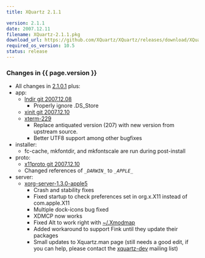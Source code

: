 ```yaml
---
title: XQuartz 2.1.1

version: 2.1.1
date: 2007.12.11
filename: XQuartz-2.1.1.pkg
download_url: https://github.com/XQuartz/XQuartz/releases/download/XQuartz-2.1.1-Leopard/X11-2.1.1.pkg
required_os_version: 10.5
status: release
---
```


### Changes in {{ page.version }} ###
  * All changes in [2.1.0.1](XQuartz-2.1.0.1.html) plus:
  * app:
    * [lndir git 2007.12.08](https://cgit.freedesktop.org/xorg/util/lndir)
      * Properly ignore .DS_Store
    * [xinit git 2007.12.10](https://cgit.freedesktop.org/xorg/app/xinit)
    * [xterm-229](http://invisible-island.net/xterm/xterm.log.html)
      * Replace antiquated version (207) with new version from upstream source.
      * Better UTF8 support among other bugfixes
  * installer:
    * fc-cache, mkfontdir, and mkfontscale are run during post-install
  * proto:
    * [x11proto git 2007.12.10](https://cgit.freedesktop.org/xorg/proto/x11proto)
    * Changed references of _``_DARWIN_``_ to _``_APPLE_``_
  * server:
    * [xorg-server-1.3.0-apple5](https://github.com/XQuartz/xorg-server/commits/56324ec518dbd5f7264147f3ae3fde492506710e)
      * Crash and stability fixes
      * Fixed startup to check preferences set in org.x.X11 instead of com.apple.X11
      * Multiple dock-icons bug fixed
      * XDMCP now works
      * Fixed Alt to work right with [~/.Xmodmap](wiki:KeyboardMapping#AltvsMode_switch)
      * Added workaround to support Fink until they update their packages
      * Small updates to Xquartz.man page (still needs a good edit, if you can help, please contact the [xquartz-dev](wiki:MailingLists#XQuartz-Dev) mailing list)
